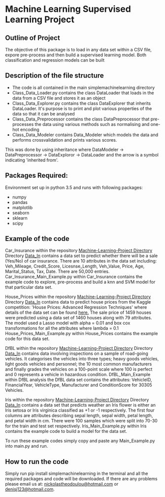 # Machine Learning Supervised Learning Project #

## Outline of Project ##
The objective of this package is to load in any data set within a CSV file, expore pre-process and then build a supervised
learning model. Both classification and regression models can be built

## Description of the file structure ##

* The code is all contained in the main simplemachinelearning directory
* Class_Data_Loader.py contains the class DataLoader that loads in the data from a CSV file and stores it as an object
* Class_Data_Explorer.py contains the class DataExplorer that inherits DataLoader. It's purpose is to print and 
plot various properties of the data so that it can be analysed
* Class_Data_Preprocessor contains the class DataPreprocessor that pre-processes the data
using various methods such as normalising and one-hot encoding
* Class_Data_Modeler contains Data_Modeler which models the data and performs crossvalidation and prints various scores.

This was done by using inheritance where DataModeler -> DataPreprocessor -> DataExploror -> DataLoader and the arrow 
 is a symbol indicating 'inherited from'. 

## Packages Required: ##
Environment set up in python 3.5 and runs with following packages:
* numpy        
* pandas       
* matplotlib   
* seaborn
* sklearn
* scipy

## Example of the code ##

Car_Insurance within the repository [Machine-Learning-Project Directory](https://github.com/nickolastheodoulou/Machine-Learning-Project.git) Directory [Data_In](https://github.com/nickolastheodoulou/Machine-Learning-Project/tree/master/Data_In) contains a data set to predict whether there will be a sale (Yes/No) of car 
insurance. There are 10 attributes in the data set including: Veh_Mileage, Credit_Score, Licesnse_Length, Veh_Value, 
Price, Age, Marital_Status, Tax, Date. There are 50,000 entries. Car_Insurance_Main_Example.py within Car_Insurance 
contains the example code to explore, pre-process and build a knn and SVM model for that particular data set.

House_Prices within the repository [Machine-Learning-Project Directory](https://github.com/nickolastheodoulou/Machine-Learning-Project.git) Directory [Data_In](https://github.com/nickolastheodoulou/Machine-Learning-Project/tree/master/Data_In) contains data to predict house prices from the Kaggle competition: 'House 
Prices: Advanced Regression Techniques' where details of the data set can be found [here.](https://www.kaggle.com/c/house-prices-advanced-regression-techniques) 
The sale price of 1459 houses were predicted using a data set of 1460 houses along with 79 attributes. The model used a 
Lasso model with alpha = 0.01 and box cox transformations for all the attributes where lambda = 0.1 
House_Prices_Main_Example.py within House_Prices contains the example code for this data set.

DfBL within the repository [Machine-Learning-Project Directory](https://github.com/nickolastheodoulou/Machine-Learning-Project.git) Directory [Data_In](https://github.com/nickolastheodoulou/Machine-Learning-Project/tree/master/Data_In) contains data involving inspections on a sample of road-going vehicles. It categorises 
the vehicles into three types; heavy goods vehicles, light goods vehicles and personnel; the 10 most common
 manufacturers and finally grades the vehicles on a 100-point scale where 100 is perfect and 0 represents a vehicle in 
 hazardous condition. DfBL_Main_Example within DfBL analysis the DfBL data set contains the attributes: VehicleID, 
 FinancialYear, VehicleType, Manufacturer and ConditionScore for 30305 Vehicles.

Iris within the repository [Machine-Learning-Project Directory](https://github.com/nickolastheodoulou/Machine-Learning-Project.git) Directory [Data_In](https://github.com/nickolastheodoulou/Machine-Learning-Project/tree/master/Data_In) contains a data set that predicts weather an Iris flower is either an Iris setosa or 
Iris virginica classified as +1 or -1 respectively. The first four columns are attributes describing sepal length, 
sepal width, petal length, and petal width in cm. There were 100 samples which were split into 70-30 for the train and 
test set respectively. Iris_Main_Example.py within Iris contains the example code to build a model for the data set.

To run these example codes simply copy and paste any Main_Example.py into main.py and run.
## How to run the code ##
Simply run pip install simplemachinelearning in the terminal and all the required packages and code will be downloaded. 
If there are any problems please email us at: <nickolastheodoulou@hotmail.com> or <denisj123@hotmail.com>.

